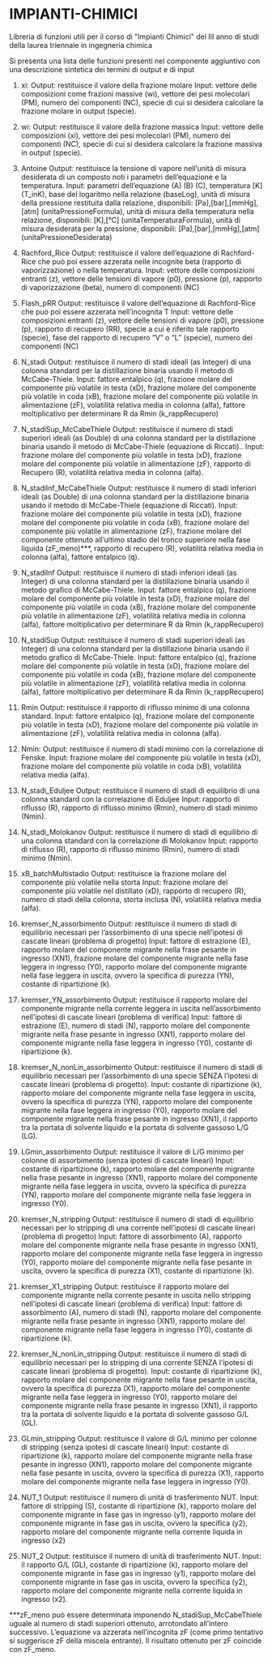 # IMPIANTI-CHIMICI
Libreria di funzioni utili per il corso di "Impianti Chimici" del III anno di studi della laurea triennale in ingegneria chimica

Si presenta una lista delle funzioni presenti nel componente aggiuntivo con una descrizione sintetica dei termini di output e di input
 
1)	xi:
Output: restituisce il valore della frazione molare
Input: vettore delle composizioni come frazioni massive (wi), vettore dei pesi molecolari (PM), numero dei componenti (NC), specie di cui si desidera calcolare la frazione molare in output (specie).

2)	wi:
Output: restituisce il valore della frazione massica
Input: vettore delle composizioni (xi), vettore dei pesi molecolari (PM), numero dei componenti (NC), specie di cui si desidera calcolare la frazione massiva in output (specie).

3)	Antoine
Output: restituisce la tensione di vapore nell’unità di misura desiderata di un composto noti i parametri dell’equazione e la temperatura.
Input: parametri dell’equazione (A) (B) (C), temperatura [K] (T_inK), base del logaritmo nella relazione (baseLog), unità di misura della pressione restituita dalla relazione, disponibili: [Pa],[bar],[mmHg],[atm] (unitaPressioneFormula), unità di misura della temperatura nella relazione, disponibili: [K],[°C] (unitaTemperaturaFormula), unità di misura desiderata per la pressione, disponibili: [Pa],[bar],[mmHg],[atm] (unitaPressioneDesiderata)

4)	Rachford_Rice
Output: restituisce il valore dell’equazione di Rachford-Rice che può poi essere azzerata nelle incognite beta (rapporto di vaporizzazione) o nella temperatura.
Input: vettore delle composizioni entranti (z), vettore delle tensioni di vapore (p0), pressione (p), rapporto di vaporizzazione (beta), numero di componenti (NC)

5)	Flash_pRR
Output: restituisce il valore dell’equazione di Rachford-Rice che può poi essere azzerata nell’incognita T Input: vettore delle composizioni entranti (z), vettore delle tensioni di vapore (p0), pressione (p), rapporto di recupero (RR), specie a cui è riferito tale rapporto (specie), fase del rapporto di recupero “V” o “L” (specie), numero dei componenti (NC)

6)	N_stadi
Output: restituisce il numero di stadi ideali (as Integer) di una colonna standard per la distillazione binaria usando il metodo di McCabe-Thiele.
Input: fattore entalpico (q), frazione molare del componente più volatile in testa (xD), frazione molare del componente più volatile in coda (xB), frazione molare del componente più volatile in alimentazione (zF), volatilità relativa media in colonna (alfa), fattore moltiplicativo per determinare R da Rmin (k_rappRecupero)

7)	N_stadiSup_McCabeThiele
Output: restituisce il numero di stadi superiori ideali (as Double) di una colonna standard per la distillazione binaria usando il metodo di McCabe-Thiele (equazione di Riccati)..
Input: frazione molare del componente più volatile in testa (xD), frazione molare del componente più volatile in alimentazione (zF), rapporto di Recupero (R), volatilità relativa media in colonna (alfa).
 
8)	N_stadiInf_McCabeThiele
Output: restituisce il numero di stadi inferiori ideali (as Double) di una colonna standard per la distillazione binaria usando il metodo di McCabe-Thiele (equazione di Riccati).
Input: frazione molare del componente più volatile in testa (xD), frazione molare del componente più volatile in coda (xB), frazione molare del componente più volatile in alimentazione (zF), frazione molare del componente ottenuto all’ultimo stadio del tronco superiore nella fase liquida (zF_meno)***, rapporto di recupero (R), volatilità relativa media in colonna (alfa), fattore entalpico (q).

9)	N_stadiInf
Output: restituisce il numero di stadi inferiori ideali (as Integer) di una colonna standard per la distillazione binaria usando il metodo grafico di McCabe-Thiele.
Input: fattore entalpico (q), frazione molare del componente più volatile in testa (xD), frazione molare del componente più volatile in coda (xB), frazione molare del componente più volatile in alimentazione (zF), volatilità relativa media in colonna (alfa), fattore moltiplicativo per determinare R da Rmin (k_rappRecupero)

10)	N_stadiSup
Output: restituisce il numero di stadi superiori ideali (as Integer) di una colonna standard per la distillazione binaria usando il metodo grafico di McCabe-Thiele.
Input: fattore entalpico (q), frazione molare del componente più volatile in testa (xD), frazione molare del componente più volatile in coda (xB), frazione molare del componente più volatile in alimentazione (zF), volatilità relativa media in colonna (alfa), fattore moltiplicativo per determinare R da Rmin (k_rappRecupero)

11)	Rmin
Output: restituisce il rapporto di riflusso minimo di una colonna standard.
Input: fattore entalpico (q), frazione molare del componente più volatile in testa (xD), frazione molare del componente più volatile in alimentazione (zF), volatilità relativa media in colonna (alfa).

12)	Nmin:
Output: restituisce il numero di stadi minimo con la correlazione di Fenske.
Input: frazione molare del componente più volatile in testa (xD), frazione molare del componente più volatile in coda (xB), volatilità relativa media (alfa).

13)	N_stadi_Eduljee
Output: restituisce il numero di stadi di equilibrio di una colonna standard con la correlazione di Eduljee
Input: rapporto di riflusso (R), rapporto di riflusso minimo (Rmin), numero di stadi minimo (Nmin).

14)	N_stadi_Molokanov
Output: restituisce il numero di stadi di equilibrio di una colonna standard con la correlazione di Molokanov
Input: rapporto di riflusso (R), rapporto di riflusso minimo (Rmin), numero di stadi minimo (Nmin).

15)	xB_batchMultistadio
Output: restituisce la frazione molare del componente più volatile nella storta
Input: frazione molare del componente più volatile nel distillato (xD), rapporto di recupero (R), numero di stadi della colonna, storta inclusa (N), volatilità relativa media (alfa).


16)	kremser_N_assorbimento
Output: restituisce il numero di stadi di equilibrio necessari per l’assorbimento di una specie nell’ipotesi
di cascate lineari (problema di progetto)
Input: fattore di estrazione (E), rapporto molare del componente migrante nella frase pesante in ingresso (XN1), frazione molare del componente migrante nella fase leggera in ingresso (Y0), rapporto molare del componente migrante nella fase leggera in uscita, ovvero la specifica di purezza (YN), costante di ripartizione (k).

17)	kremser_YN_assorbimento
Output: restituisce il rapporto molare del componente migrante nella corrente leggera in uscita nell’assorbimento nell’ipotesi di cascate lineari (problema di verifica)
Input: fattore di estrazione (E), numero di stadi (N), rapporto molare del componente migrante nella frase pesante in ingresso (XN1), rapporto molare del componente migrante nella fase leggera in ingresso (Y0), costante di ripartizione (k).

18)	kremser_N_nonLin_assorbimento
Output: restituisce il numero di stadi di equilibrio necessari per l’assorbimento di una specie SENZA
l’ipotesi di cascate lineari (problema di progetto).
Input: costante di ripartizione (k), rapporto molare del componente migrante nella fase leggera in uscita, ovvero la specifica di purezza (YN), rapporto molare del componente migrante nella fase leggera in ingresso (Y0), rapporto molare del componente migrante nella frase pesante in ingresso (XN1), il rapporto tra la portata di solvente liquido e la portata di solvente gassoso L/G (LG).

19)	LGmin_assorbimento
Output: restituisce il valore di L/G minimo per colonne di assorbimento (senza ipotesi di cascate lineari) Input: costante di ripartizione (k), rapporto molare del componente migrante nella frase pesante in ingresso (XN1), rapporto molare del componente migrante nella fase leggera in uscita, ovvero la specifica di purezza (YN), rapporto molare del componente migrante nella fase leggera in ingresso (Y0).

20)	kremser_N_stripping
Output: restituisce il numero di stadi di equilibrio necessari per lo stripping di una corrente nell’ipotesi
di cascate lineari (problema di progetto)
Input: fattore di assorbimento (A), rapporto molare del componente migrante nella frase pesante in ingresso (XN1), rapporto molare del componente migrante nella fase leggera in ingresso (Y0), rapporto molare del componente migrante nella fase pesante in uscita, ovvero la specifica di purezza (X1), costante di ripartizione (k).

21)	kremser_X1_stripping
Output: restituisce il rapporto molare del componente migrante nella corrente pesante in uscita nello stripping nell’ipotesi di cascate lineari (problema di verifica)
Input: fattore di assorbimento (A), numero di stadi (N), rapporto molare del componente migrante nella frase pesante in ingresso (XN1), rapporto molare del componente migrante nella fase leggera in ingresso (Y0), costante di ripartizione (k).


22)	kremser_N_nonLin_stripping
Output: restituisce il numero di stadi di equilibrio necessari per lo stripping di una corrente SENZA
l’ipotesi di cascate lineari (problema di progetto).
Input: costante di ripartizione (k), rapporto molare del componente migrante nella fase pesante in uscita, ovvero la specifica di purezza (X1), rapporto molare del componente migrante nella fase leggera in ingresso (Y0), rapporto molare del componente migrante nella frase pesante in ingresso (XN1), il rapporto tra la portata di solvente liquido e la portata di solvente gassoso G/L (GL).

23)	GLmin_stripping
Output: restituisce il valore di G/L minimo per colonne di stripping (senza ipotesi di cascate lineari) Input: costante di ripartizione (k), rapporto molare del componente migrante nella frase pesante in ingresso (XN1), rapporto molare del componente migrante nella fase pesante in uscita, ovvero la specifica di purezza (X1), rapporto molare del componente migrante nella fase leggera in ingresso (Y0).

24)	NUT_1
Output: restituisce il numero di unità di trasferimento NUT.
Input: fattore di stripping (S), costante di ripartizione (k), rapporto molare del componente migrante in fase gas in ingresso (y1), rapporto molare del componente migrante in fase gas in uscita, ovvero la specifica (y2), rapporto molare del componente migrante nella corrente liquida in ingresso (x2)

25)	NUT_2
Output: restituisce il numero di unità di trasferimento NUT.
Input: il rapporto G/L (GL), costante di ripartizione (k), rapporto molare del componente migrante in fase gas in ingresso (y1), rapporto molare del componente migrante in fase gas in uscita, ovvero la specifica (y2), rapporto molare del componente migrante nella corrente liquida in ingresso (x2).

***zF_meno può essere determinata imponendo N_stadiSup_McCabeThiele uguale al numero di stadi superiori ottenuto, arrotondato all’intero successivo. L’equazione va azzerata nell’incognita zF (come primo tentativo si suggerisce zF della miscela entrante). Il risultato ottenuto per zF coincide con zF_meno.

